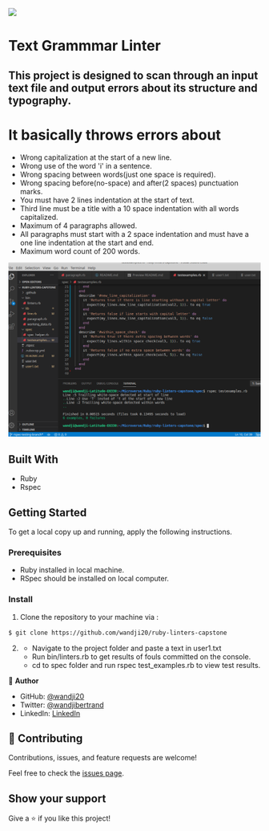 ![](https://img.shields.io/badge/Microverse-blueviolet)

# Text Grammmar Linter

## This project is designed to scan through an input text file and output errors about its structure and typography.

# It basically throws errors about

- Wrong capitalization at the start of a new line.
- Wrong use of the word 'i' in a sentence.
- Wrong spacing between words(just one space is required).
- Wrong spacing before(no-space) and after(2 spaces) punctuation marks.
- You must have 2 lines indentation at the start of text.
- Third line must be a title with a 10 space indentation with all words capitalized.
- Maximum of 4 paragraphs allowed.
- All paragraphs must start with a 2 space indentation and must have a one line indentation at the start and end.
- Maximum word count of 200 words.

![screenshot](./Screenshot.png)

## Built With

- Ruby
- Rspec

## Getting Started

To get a local copy up and running, apply the following instructions.

### Prerequisites

- Ruby installed in local machine.
- RSpec should be installed on local computer.

### Install

1. Clone the repository to your machine via :

```sh
$ git clone https://github.com/wandji20/ruby-linters-capstone
```

2. - Navigate to the project folder and paste a text in user1.txt
   - Run bin/linters.rb to get results of fouls committed on the console.
   - cd to spec folder and run rspec test_examples.rb to view test results.

👤 **Author**

- GitHub: [@wandji20](https://github.com/wandji20)
- Twitter: [@wandjibertrand](https://twitter.com/wandjibertrand)
- LinkedIn: [LinkedIn](https://www.linkedin.com/in/wandji-bertrand-5232621b2/)

## 🤝 Contributing

Contributions, issues, and feature requests are welcome!

Feel free to check the [issues page](issues/).

## Show your support

Give a ⭐️ if you like this project!
